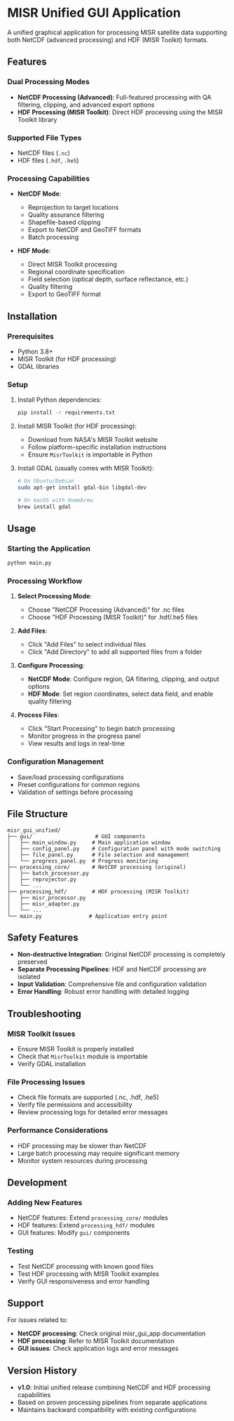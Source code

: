 # MISR Unified GUI Application

A unified graphical application for processing MISR satellite data supporting both NetCDF (advanced processing) and HDF (MISR Toolkit) formats.

## Features

### Dual Processing Modes
- **NetCDF Processing (Advanced)**: Full-featured processing with QA filtering, clipping, and advanced export options
- **HDF Processing (MISR Toolkit)**: Direct HDF processing using the MISR Toolkit library

### Supported File Types
- NetCDF files (`.nc`)
- HDF files (`.hdf`, `.he5`)

### Processing Capabilities
- **NetCDF Mode**: 
  - Reprojection to target locations
  - Quality assurance filtering
  - Shapefile-based clipping
  - Export to NetCDF and GeoTIFF formats
  - Batch processing

- **HDF Mode**:
  - Direct MISR Toolkit processing
  - Regional coordinate specification
  - Field selection (optical depth, surface reflectance, etc.)
  - Quality filtering
  - Export to GeoTIFF format

## Installation

### Prerequisites
- Python 3.8+
- MISR Toolkit (for HDF processing)
- GDAL libraries

### Setup
1. Install Python dependencies:
   ```bash
   pip install -r requirements.txt
   ```

2. Install MISR Toolkit (for HDF processing):
   - Download from NASA's MISR Toolkit website
   - Follow platform-specific installation instructions
   - Ensure `MisrToolkit` is importable in Python

3. Install GDAL (usually comes with MISR Toolkit):
   ```bash
   # On Ubuntu/Debian
   sudo apt-get install gdal-bin libgdal-dev
   
   # On macOS with Homebrew
   brew install gdal
   ```

## Usage

### Starting the Application
```bash
python main.py
```

### Processing Workflow

1. **Select Processing Mode**:
   - Choose "NetCDF Processing (Advanced)" for .nc files
   - Choose "HDF Processing (MISR Toolkit)" for .hdf/.he5 files

2. **Add Files**:
   - Click "Add Files" to select individual files
   - Click "Add Directory" to add all supported files from a folder

3. **Configure Processing**:
   - **NetCDF Mode**: Configure region, QA filtering, clipping, and output options
   - **HDF Mode**: Set region coordinates, select data field, and enable quality filtering

4. **Process Files**:
   - Click "Start Processing" to begin batch processing
   - Monitor progress in the progress panel
   - View results and logs in real-time

### Configuration Management
- Save/load processing configurations
- Preset configurations for common regions
- Validation of settings before processing

## File Structure

```
misr_gui_unified/
├── gui/                    # GUI components
│   ├── main_window.py     # Main application window
│   ├── config_panel.py    # Configuration panel with mode switching
│   ├── file_panel.py      # File selection and management
│   └── progress_panel.py  # Progress monitoring
├── processing_core/       # NetCDF processing (original)
│   ├── batch_processor.py
│   ├── reprojector.py
│   └── ...
├── processing_hdf/        # HDF processing (MISR Toolkit)
│   ├── misr_processor.py
│   ├── misr_adapter.py
│   └── ...
└── main.py               # Application entry point
```

## Safety Features

- **Non-destructive Integration**: Original NetCDF processing is completely preserved
- **Separate Processing Pipelines**: HDF and NetCDF processing are isolated
- **Input Validation**: Comprehensive file and configuration validation
- **Error Handling**: Robust error handling with detailed logging

## Troubleshooting

### MISR Toolkit Issues
- Ensure MISR Toolkit is properly installed
- Check that `MisrToolkit` module is importable
- Verify GDAL installation

### File Processing Issues
- Check file formats are supported (.nc, .hdf, .he5)
- Verify file permissions and accessibility
- Review processing logs for detailed error messages

### Performance Considerations
- HDF processing may be slower than NetCDF
- Large batch processing may require significant memory
- Monitor system resources during processing

## Development

### Adding New Features
- NetCDF features: Extend `processing_core/` modules
- HDF features: Extend `processing_hdf/` modules
- GUI features: Modify `gui/` components

### Testing
- Test NetCDF processing with known good files
- Test HDF processing with MISR Toolkit examples
- Verify GUI responsiveness and error handling

## Support

For issues related to:
- **NetCDF processing**: Check original misr_gui_app documentation
- **HDF processing**: Refer to MISR Toolkit documentation
- **GUI issues**: Check application logs and error messages

## Version History

- **v1.0**: Initial unified release combining NetCDF and HDF processing capabilities
- Based on proven processing pipelines from separate applications
- Maintains backward compatibility with existing configurations